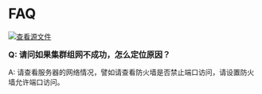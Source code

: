 # FAQ

[![查看源文件](https://mindspore-website.obs.cn-north-4.myhuaweicloud.com/website-images/r2.0/resource/_static/logo_source.png)](https://gitee.com/mindspore/docs/blob/r2.0/docs/federated/docs/source_zh_cn/faq.md)

<font size=3>**Q: 请问如果集群组网不成功，怎么定位原因？**</font>

A: 请查看服务器的网络情况，譬如请查看防火墙是否禁止端口访问，请设置防火墙允许端口访问。

<br/>
